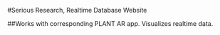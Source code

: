 #Serious Research, Realtime Database Website

##Works with corresponding PLANT AR app. Visualizes realtime data.
